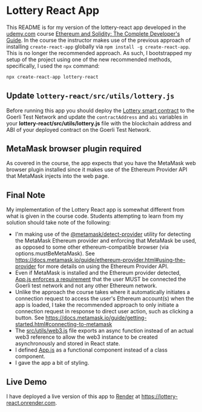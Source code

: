 # Lottery React App

This README is for my version of the lottery-react app developed in the [udemy.com](https://www.udemy.com) course [Ethereum and Solidity: The Complete Developer's Guide](https://www.udemy.com/course/ethereum-and-solidity-the-complete-developers-guide/). In the course the instructor makes use of the previous approach of installing `create-react-app` globally via `npm install -g create-react-app`. This is no longer the recommended approach. As such, I bootstrapped my setup of the project using one of the new recommended methods, specifically, I used the `npx` command:

```bash
npx create-react-app lottery-react
```

## Update `lottery-react/src/utils/lottery.js`

Before running this app you should deploy the [Lottery smart contract](/lottery/contracts/Lottery.sol) to the Goerli Test Network and update the `contractAddress` and `abi` variables in your **lottery-react/src/utils/lottery.js** file with the blockchain address and ABI of your deployed contract on the Goerli Test Network.

## MetaMask browser plugin required

As covered in the course, the app expects that you have the MetaMask web browser plugin installed since it makes use of the Ethereum Provider API that MetaMask injects into the web page.

## Final Note

My implementation of the Lottery React app is somewhat different from what is given in the course code. Students attempting to learn from my solution should take note of the following:

- I'm making use of the [@metamask/detect-provider](https://github.com/MetaMask/detect-provider) utility for detecting the MetaMask Ethereum provider and enforcing that MetaMask be used, as opposed to some other ethereum-compatible browser (via options.mustBeMetaMask). See https://docs.metamask.io/guide/ethereum-provider.html#using-the-provider for more details on using the Ethereum Provider API.
- Even if MetaMask is installed and the Ethereum provider detected, [App.js enforces a requirement](./src/App.js#L35) that the user MUST be connected the Goerli test network and not any other Ethereum network.
- Unlike the approach the course takes where it automatically initiates a connection request to access the user's Ethereum account(s) when the app is loaded, I take the recommended approach to only initiate a connection request in response to direct user action, such as clicking a button. See https://docs.metamask.io/guide/getting-started.html#connecting-to-metamask
- The [src/utils/web3.js](./src/utils/web3.js) file exports an async function instead of an actual web3 reference to allow the web3 instance to be created asynchronously and stored in React state.
- I defined [App.js](./src/App.js) as a functional component instead of a class component.
- I gave the app a bit of styling.

## Live Demo

I have deployed a live version of this app to [Render](https://render.com) at https://lottery-react.onrender.com.
